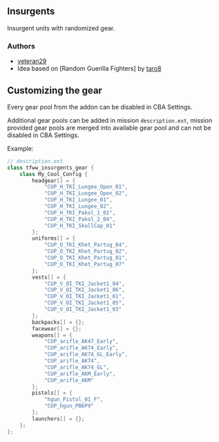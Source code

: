 ## Insurgents

Insurgent units with randomized gear.

### Authors

- [veteran29](https://github.com/veteran29)
- Idea based on [Random Guerilla Fighters] by [taro8](https://github.com/taro8)

## Customizing the gear

Every gear pool from the addon can be disabled in CBA Settings.

Additional gear pools can be added in mission `description.ext`, mission provided gear pools are merged into available gear pool and can not be disabled in CBA Settings.

Example:
```cpp
// description.ext
class tfww_insurgents_gear {
    class My_Cool_Config {
        headgear[] = {
            "CUP_H_TKI_Lungee_Open_01",
            "CUP_H_TKI_Lungee_Open_02",
            "CUP_H_TKI_Lungee_01",
            "CUP_H_TKI_Lungee_02",
            "CUP_H_TKI_Pakol_1_01",
            "CUP_H_TKI_Pakol_2_04",
            "CUP_H_TKI_SkullCap_01"
        };
        uniforms[] = {
            "CUP_O_TKI_Khet_Partug_04",
            "CUP_O_TKI_Khet_Partug_02",
            "CUP_O_TKI_Khet_Partug_01",
            "CUP_O_TKI_Khet_Partug_07"
        };
        vests[] = {
            "CUP_V_OI_TKI_Jacket1_04",
            "CUP_V_OI_TKI_Jacket1_06",
            "CUP_V_OI_TKI_Jacket1_01",
            "CUP_V_OI_TKI_Jacket1_05",
            "CUP_V_OI_TKI_Jacket1_03"
        };
        backpacks[] = {};
        facewear[] = {};
        weapons[] = {
            "CUP_arifle_AK47_Early",
            "CUP_arifle_AK74_Early",
            "CUP_arifle_AK74_GL_Early",
            "CUP_arifle_AK74",
            "CUP_arifle_AK74_GL",
            "CUP_arifle_AKM_Early",
            "CUP_arifle_AKM"
        };
        pistols[] = {
            "hgun_Pistol_01_F",
            "CUP_hgun_PB6P9"
        };
        launchers[] = {};
    };
};
```
